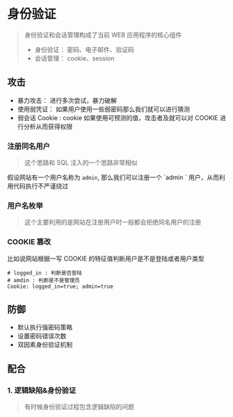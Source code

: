 # 身份验证

> 身份验证和会话管理构成了当前 WEB 应用程序的核心组件
>
> * 身份验证： 密码、电子邮件、验证码
> * 会话管理： cookie、session

## 攻击

* 暴力攻击： 进行多次尝试，暴力破解
* 使用弱凭证： 如果用户使用一些弱密码那么我们就可以进行猜测
* 弱会话 Cookie : cookie 如果使用可预测的值，攻击者及就可以对 COOKIE 进行分析从而获得权限

### 注册同名用户

> 这个思路和 SQL 注入的一个思路非常相似

假设网站有一个用户名称为 `admin`,  那么我们可以注册一个 \`admin \` 用户，从而利用代码执行不严谨绕过

### 用户名枚举

> 这个主要利用的是网站在注册用户时一般都会拒绝同名用户的注册

### COOKIE 篡改

比如说网站根据一写 COOKIE 的特征值判断用户是不是登陆或者用户类型

```http
# logged_in : 判断是否登陆
# amdin : 判断是不是管理员
Cookie: logged_in=true; admin=true
```

## 防御

* 默认执行强密码策略
* 设置密码错误次数
* 双因素身份验证机制

## 配合

### 1. 逻辑缺陷&身份验证

> 有时候身份验证过程包含逻辑缺陷的问题
